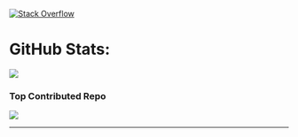 
[![Stack Overflow](https://img.shields.io/badge/-Stackoverflow-FE7A16?logo=stack-overflow&logoColor=white)](https://stackoverflow.com/users/14117489/fermin-mf) 
# GitHub Stats:
![](https://github-readme-stats.vercel.app/api/top-langs/?username=Sasanidas&theme=tokyonight&hide_border=false&include_all_commits=true&count_private=false&layout=compact)

### Top Contributed Repo
![](https://github-contributor-stats.vercel.app/api?username=Sasanidas&limit=5&theme=tokyonight&combine_all_yearly_contributions=true)

---
